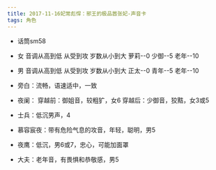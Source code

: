 ```yaml
---
title: 2017-11-16妃常彪悍：邪王的极品嚣张妃-声音卡
tags: 角色
---
```

* 话筒sm58
* 女 音调从高到低 从受到攻 岁数从小到大
萝莉--0
少御--5
老年--10

* 男 音调从高到低 从受到攻 岁数从小到大
正太--0
青年--5
老年--10

* 旁白：流畅，语速适中，一致

* 夜阑：
穿越前：御姐音，较粗犷，女6
穿越后：少御音，狡黠，女3或5

* 士兵：低沉男声，4

* 慕容宸夜：带有危险气息的攻音，年轻，聪明，男5
* 夜鹰：低沉，男6或7，忠心，可能加面罩
* 大夫：老年音，有畏惧和恭敬感，男5

